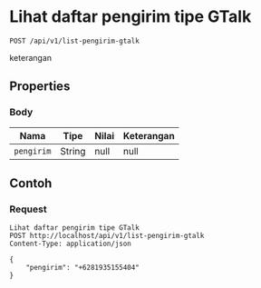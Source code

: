# Lihat daftar pengirim tipe GTalk
```http
POST /api/v1/list-pengirim-gtalk
```
keterangan
## Properties
### Body
Nama | Tipe | Nilai | Keterangan
--- | --- | --- | ---
<code>pengirim</code> | String | null | null

## Contoh

### Request
```http
Lihat daftar pengirim tipe GTalk
POST http://localhost/api/v1/list-pengirim-gtalk
Content-Type: application/json

{
    "pengirim": "+6281935155404"
}
```
